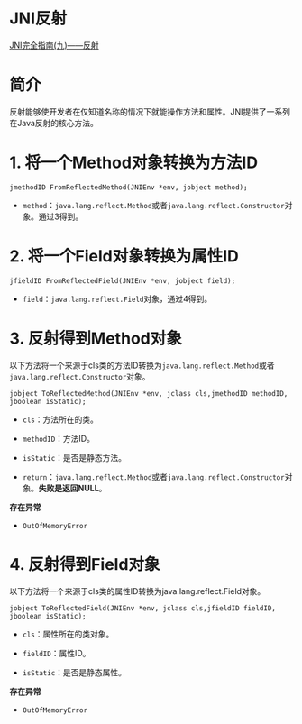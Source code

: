 # JNI反射

[JNI完全指南(九)——反射](https://www.zybuluo.com/cxm-2016/note/566621)

# 简介

反射能够使开发者在仅知道名称的情况下就能操作方法和属性。JNI提供了一系列在Java反射的核心方法。


# 1. 将一个Method对象转换为方法ID

	jmethodID FromReflectedMethod(JNIEnv *env, jobject method);

- `method`：`java.lang.reflect.Method`或者`java.lang.reflect.Constructor`对象。通过3得到。


# 2. 将一个Field对象转换为属性ID


	jfieldID FromReflectedField(JNIEnv *env, jobject field);

- `field`：`java.lang.reflect.Field`对象，通过4得到。


# 3. 反射得到Method对象

以下方法将一个来源于cls类的方法ID转换为`java.lang.reflect.Method`或者`java.lang.reflect.Constructor`对象。

	jobject ToReflectedMethod(JNIEnv *env, jclass cls,jmethodID methodID, jboolean isStatic);

- `cls`：方法所在的类。

- `methodID`：方法ID。

- `isStatic`：是否是静态方法。

- `return`：`java.lang.reflect.Method`或者`java.lang.reflect.Constructor`对象。**失败是返回NULL**。


**存在异常**

- `OutOfMemoryError`

# 4. 反射得到Field对象

以下方法将一个来源于cls类的属性ID转换为java.lang.reflect.Field对象。

	jobject ToReflectedField(JNIEnv *env, jclass cls,jfieldID fieldID, jboolean isStatic);

- `cls`：属性所在的类对象。

- `fieldID`：属性ID。

- `isStatic`：是否是静态属性。

**存在异常**

- `OutOfMemoryError`